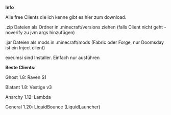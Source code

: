 **Info**

Alle free Clients die ich kenne gibt es hier zum download.

.zip Dateien als Ordner in .minecraft/versions ziehen (falls Client nicht geht -noverify zu jvm args hinzufügen)

.jar Dateien als mods in .minecraft/mods (Fabric oder Forge, nur Doomsday ist ein Inject client)

exe/.msi sind Installer. Einfach nur ausführen


**Beste Clients:**


Ghost 1.8: Raven S1

Blatant 1.8: Vestige v3

Anarchy 1.12: Lambda

General 1.20: LiquidBounce (LiquidLauncher)
